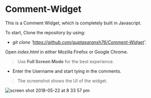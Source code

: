 # Comment-Widget
This is a Comment Widget, which is completely built in Javascript.

To start, Clone the repository by using:
- *git clone 'https://github.com/guptasaransh76/Comment-Widget'.*

Open *index.html* in either Mozilla Firefox or Google Chrome.
> Use **Full Screen Mode** for the best experience.

- Enter the Username and start tying in the comments.

>The screenshot shows the UI of the widget.

![screen shot 2018-05-22 at 8 33 57 pm](https://user-images.githubusercontent.com/30376024/40372907-53a534a0-5e03-11e8-93ba-a0cf5e89169d.png)



